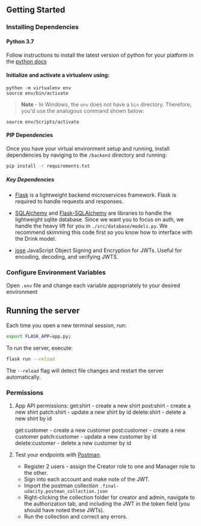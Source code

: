 ## Getting Started
### Installing Dependencies
#### Python 3.7

Follow instructions to install the latest version of python for your platform in the [python docs](https://docs.python.org/3/using/unix.html#getting-and-installing-the-latest-version-of-python)

#### Initialize and activate a virtualenv using:
```
python -m virtualenv env
source env/bin/activate
```
>**Note** - In Windows, the `env` does not have a `bin` directory. Therefore, you'd use the analogous command shown below:
```
source env/Scripts/activate

```
#### PIP Dependencies

Once you have your virtual environment setup and running, install dependencies by naviging to the `/backend` directory and running:

```bash
pip install -r requirements.txt
```


##### Key Dependencies

- [Flask](http://flask.pocoo.org/) is a lightweight backend microservices framework. Flask is required to handle requests and responses.

- [SQLAlchemy](https://www.sqlalchemy.org/) and [Flask-SQLAlchemy](https://flask-sqlalchemy.palletsprojects.com/en/2.x/) are libraries to handle the lightweight sqlite database. Since we want you to focus on auth, we handle the heavy lift for you in `./src/database/models.py`. We recommend skimming this code first so you know how to interface with the Drink model.

- [jose](https://python-jose.readthedocs.io/en/latest/) JavaScript Object Signing and Encryption for JWTs. Useful for encoding, decoding, and verifying JWTS.

### Configure Environment Variables
Open `.env` file and change each variable appropriately to your desired environment
## Running the server

Each time you open a new terminal session, run:

```bash
export FLASK_APP=app.py;
```

To run the server, execute:

```bash
flask run --reload
```

The `--reload` flag will detect file changes and restart the server automatically.


### Permissions

1. App API permissions:
   get:shirt - create a new shirt
   post:shirt - create a new shirt
   patch:shirt - update a new shirt by id
   delete:shirt - delete a new shirt by id

   get:customer - create a new customer
   post:customer - create a new customer
   patch:customer - update a new customer by id
   delete:customer - delete a new customer by id
3. Test your endpoints with [Postman](https://getpostman.com).
   - Register 2 users - assign the Creator role to one and Manager role to the other.
   - Sign into each account and make note of the JWT.
   - Import the postman collection `.final-udacity.postman_collection.json`
   - Right-clicking the collection folder for creator and admin, navigate to the authorization tab, and including the JWT in the token field (you should have noted these JWTs).
   - Run the collection and correct any errors.